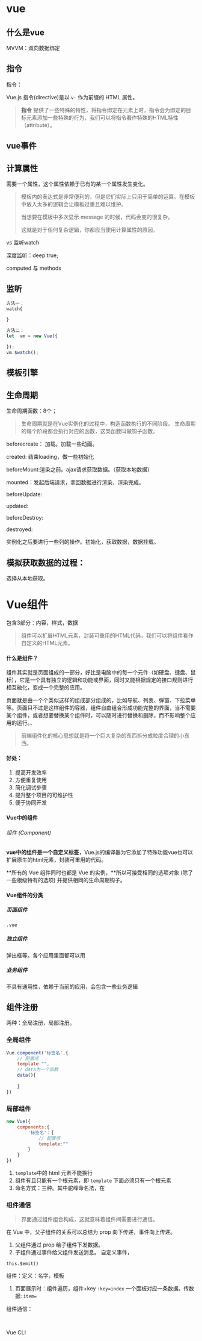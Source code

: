 # vue

## 什么是vue

MVVM：双向数据绑定

## 指令

指令：

Vue.js 指令(directive)是以 `v-` 作为前缀的 HTML 属性。

> **指令** 提供了一些特殊的特性，将指令绑定在元素上时，指令会为绑定的目标元素添加一些特殊的行为，我们可以将指令看作特殊的HTML特性（attribute）。

## vue事件



## 计算属性

需要一个属性，这个属性依赖于已有的某一个属性发生变化。

> 模板内的表达式是非常便利的，但是它们实际上只用于简单的运算。在模板中放入太多的逻辑会让模板过重且难以维护。
>
> 当想要在模板中多次显示 message 的时候，代码会变的很复杂。
>
> 这就是对于任何复杂逻辑，你都应当使用计算属性的原因。

vs  监听watch

深度监听：deep  true;

computed   与  methods  

## 监听

```js
方法一：
watch{

}

方法二：
let  vm = new Vue({

});
vm.$watch();
```

## 模板引擎



## 生命周期

生命周期函数：8个；

> 生命周期就是在Vue实例化的过程中，构造函数执行的不同阶段。 生命周期的每个阶段都会执行对应的函数，这类函数叫做钩子函数。

beforecreate： 加载。加载一些动画。

created: 结束loading，做一些初始化

beforeMount:渲染之前。ajax请求获取数据。（获取本地数据）

mounted：发起后端请求，拿回数据进行渲染，渲染完成。

beforeUpdate:

updated:

beforeDestroy:

destroyed:

实例化之后要进行一些列的操作。初始化，获取数据，数据挂载。 

## 模拟获取数据的过程：

选择从本地获取。





# Vue组件

包含3部分：内容，样式，数据

> 组件可以扩展HTML元素，封装可重用的HTML代码，我们可以将组件看作自定义的HTML元素。

#### 什么是组件？

组件其实就是页面组成的一部分，好比是电脑中的每一个元件（如硬盘、键盘、鼠标），它是一个具有独立的逻辑和功能或界面，同时又能根据规定的接口规则进行相互融化，变成一个完整的应用。

页面就是由一个个类似这样的组成部分组成的，比如导航、列表、弹窗、下拉菜单等。页面只不过是这样组件的容器，组件自由组合形成功能完整的界面，当不需要某个组件，或者想要替换某个组件时，可以随时进行替换和删除，而不影响整个应用的运行。、

>  前端组件化的核心思想就是将一个巨大复杂的东西拆分成粒度合理的小东西。

#### 好处：

1. 提高开发效率
2. 方便重复使用
3. 简化调试步骤
4. 提升整个项目的可维护性
5. 便于协同开发

#### Vue中的组件

###### 组件 (Component)

**vue中的组件是一个自定义标签**，Vue.js的编译器为它添加了特殊功能vue也可以扩展原生的html元素，封装可重用的代码。

**所有的 Vue 组件同时也都是 Vue 的实例，**所以可接受相同的选项对象 (除了一些根级特有的选项) 并提供相同的生命周期钩子。

#### Vue组件的分类

##### 页面组件

  `.vue`

##### 独立组件

弹出框等。各个应用里面都可以用

##### 业务组件

不具有通用性，依赖于当前的应用，会包含一些业务逻辑

## 组件注册

两种：全局注册，局部注册。

### 全局组件

```js
Vue.component('标签名',{
	// 配置项
    template:"",
    // data为一个函数
    data(){
        
    }
})
```

### 局部组件

```js
new Vue({
	components:{
		'标签名'：{
			// 配置项
        	template:""
		}
	}
})

```





1. `template`中的 html 元素不能换行
2. 组件有且只能有一个根元素，即 `template` 下面必须只有一个根元素
3. 命名方式：三种。其中驼峰命名法，在

### 组件通信

> 界面通过组件组合构成，这就意味着组件间需要进行通信。

在 Vue 中，父子组件的关系可以总结为 prop 向下传递，事件向上传递。

1. 父组件通过 prop 给子组件下发数据。
2. 子组件通过事件给父组件发送消息。 自定义事件，



`this.$emit()`

组件：定义：名字，模板

1. 页面展示时：组件遍历，组件+key  `:key=index`    一个面板对应一条数据。传数据`:item=`

组件通信：

​	

Vue  CLI























































